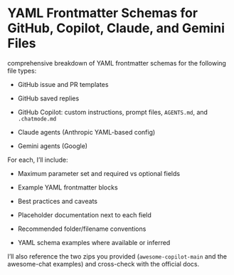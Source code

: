 # **YAML Frontmatter Schemas for GitHub, Copilot, Claude, and Gemini Files**

comprehensive breakdown of YAML frontmatter schemas for the following file types:

* GitHub issue and PR templates

* GitHub saved replies

* GitHub Copilot: custom instructions, prompt files, `AGENTS.md`, and `.chatmode.md`

* Claude agents (Anthropic YAML-based config)

* Gemini agents (Google)

For each, I’ll include:

* Maximum parameter set and required vs optional fields

* Example YAML frontmatter blocks

* Best practices and caveats

* Placeholder documentation next to each field

* Recommended folder/filename conventions

* YAML schema examples where available or inferred

I’ll also reference the two zips you provided (`awesome-copilot-main` and the awesome-chat examples) and cross-check with the official docs.

